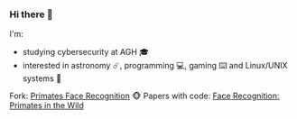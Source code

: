 ### Hi there 👋
I'm:
* studying cybersecurity at AGH 🎓
* interested in astronomy ☄️, programming 💻, gaming ⌨️ and Linux/UNIX systems 🐧

Fork: [Primates Face Recognition](https://github.com/jSkwarczek/PrimateFaceRecognition) 🐵
Papers with code: [Face Recognition: Primates in the Wild](https://paperswithcode.com/paper/face-recognition-primates-in-the-wild)

<!--
**jSkwarczek/jSkwarczek** is a ✨ _special_ ✨ repository because its `README.md` (this file) appears on your GitHub profile.

Here are some ideas to get you started:

- 🔭 I’m currently working on ...
- 🌱 I’m currently learning ...
- 👯 I’m looking to collaborate on ...
- 🤔 I’m looking for help with ...
- 💬 Ask me about ...
- 📫 How to reach me: ...
- 😄 Pronouns: ...
- ⚡ Fun fact: ...
-->
